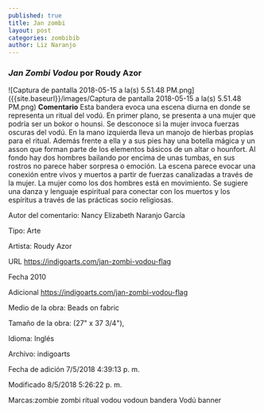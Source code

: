 ```yaml
---
published: true
title: Jan zombi
layout: post
categories: zombibib
author: Liz Naranjo
---
```

### _Jan Zombi Vodou_ por Roudy Azor
![Captura de pantalla 2018-05-15 a la(s) 5.51.48 PM.png]({{site.baseurl}}/images/Captura de pantalla 2018-05-15 a la(s) 5.51.48 PM.png)
**Comentario**
Esta bandera evoca una escena diurna en donde se representa un ritual del vodú. En primer plano, se presenta a una mujer que podría ser un bokor o hounsi. Se desconoce si la mujer invoca fuerzas oscuras del vodú. En la mano izquierda lleva un manojo de hierbas propias para el ritual. Además frente a ella y a sus pies hay una botella mágica y un asson que forman parte de los elementos básicos de un altar o hounfort. Al fondo hay dos hombres bailando por encima de unas tumbas, en sus rostros no parece haber sorpresa o emoción. La escena parece evocar una conexión entre vivos y muertos a partir de fuerzas canalizadas a través de la mujer. La mujer como los dos hombres está en movimiento. Se sugiere una danza y lenguaje espiritual para conectar con los muertos y los espíritus a través de las prácticas socio religiosas.

Autor del comentario: Nancy Elizabeth Naranjo García

Tipo: Arte

Artista: Roudy Azor

URL https://indigoarts.com/jan-zombi-vodou-flag

Fecha 2010

Adicional https://indigoarts.com/jan-zombi-vodou-flag

Medio de la obra: Beads on fabric

Tamaño de la obra: (27" x 37 3/4"),

Idioma: Inglés

Archivo: indigoarts

Fecha de adición 	7/5/2018 4:39:13 p. m.

Modificado 	8/5/2018 5:26:22 p. m.

Marcas:zombie zombi ritual vodou vodoun bandera Vodú banner 

